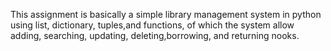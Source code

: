 This assignment is basically a simple library management system in python using list, dictionary, tuples,and functions, of which the system allow adding, searching, updating, deleting,borrowing, and returning nooks.
